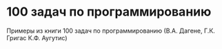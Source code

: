 <h1>100 задач по программированию</h1>
<p>Примеры из книги 100 задач по программированию (В.А. Дагене, Г.К. Григас К.Ф. Аугутис)</p>
